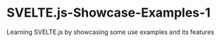 # SVELTE.js-Showcase-Examples-1
Learning SVELTE.js by showcasing some use examples and its features 
